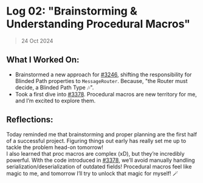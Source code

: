 # Log 02: "Brainstorming & Understanding Procedural Macros"

> 24 Oct 2024

## What I Worked On:

- Brainstormed a new approach for
  [#3246](https://github.com/lightningdevkit/rust-lightning/pull/3246), shifting
  the responsibility for Blinded Path properties to `MessageRouter`. Because,
  "the Router must decide, a Blinded Path Type 🎶".
- Took a first dive into
  [#3378](https://github.com/lightningdevkit/rust-lightning/pull/3378).
  Procedural macros are new territory for me, and I’m excited to explore them.

## Reflections:

Today reminded me that brainstorming and proper planning are the first half of a
successful project. Figuring things out early has really set me up to tackle the
problem head-on tomorrow!  
I also learned that proc macros are complex (xD), but they’re incredibly
powerful. With the code introduced in
[#3378](https://github.com/lightningdevkit/rust-lightning/pull/3378), we’ll
avoid manually handling serialization/deserialization of outdated fields!
Procedural macros feel like magic to me, and tomorrow I’ll try to unlock that
magic for myself! 🪄
